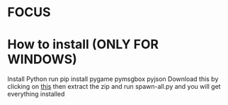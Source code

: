 # FOCUS


# How to install (ONLY FOR WINDOWS)
Install Python
run pip install pygame pymsgbox pyjson
Download this by clicking on [this](https://github.com/HHonzik/forkedlimbos32/archive/refs/heads/master.zip) then extract the zip
and run spawn-all.py and you will get everything installed

